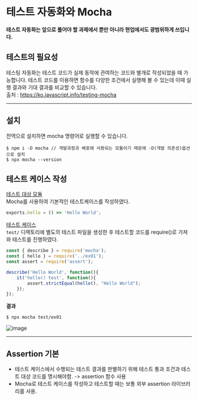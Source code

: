 # 테스트 자동화와 Mocha
**테스트 자동화는 앞으로 풀어야 할 과제에서 뿐만 아니라 현업에서도 광범위하게 쓰입니다.**

## 테스트의 필요성
테스팅 자동화는 테스트 코드가 실제 동작에 관여하는 코드와 별개로 작성되었을 때 가능합니다. 테스트 코드를 이용하면 함수를 다양한 조건에서 실행해 볼 수 있는데 이때 실행 결과와 기대 결과를 비교할 수 있습니다.   
출처 : https://ko.javascript.info/testing-mocha

---

## 설치
전역으로 설치하면 mocha 명령어로 실행할 수 있습니다.   
```
$ npm i -D mocha // 개발과정과 배포에 사용되는 모듈이기 때문에 -D(개발 의존성)옵션으로 설치
$ npx mocha --version
```   

## 테스트 케이스 작성
  
[테스트 대상 모듈](ex01.js)  
Mocha를 사용하여 기본적인 테스트케이스를 작성하였다.    
```js
exports.hello = () => 'Hello World';
```  
[테스트 케이스](test/ex01.js)   
```test/```  디렉토리에 별도의 테스트 파일을 생성한 후 테스트할 코드를 require()로 가져와 테스트를 진행하였다.      
```js
const { describe } = require('mocha');
const { hello } = require('../ex01');
const assert = require('assert');

describe('Hello World', function(){
    it('hello() test', function(){
        assert.strictEqual(hello(), "Hello World");
    });
});
```   

**결과**   
```
$ npx mocha test/ex01
```   
![image](https://user-images.githubusercontent.com/50813232/178694876-8a94e30c-fa2b-4965-849d-cda450bb576c.png)   


---

## Assertion 기본
* 테스트 케이스에서 수행되는 테스트 결과를 판별하기 위해 테스트 통과 조건과 테스트 대상 코드를 명시해야함. -> assertion 함수 사용
* Mocha로 테스트 케이스를 작성하고 테스트할 때는 보통 외부 assertion 라이브러리를 사용.

